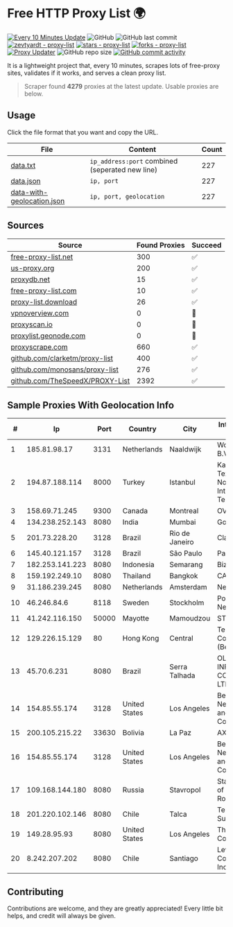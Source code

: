 
# Free HTTP Proxy List 🌍

[![Every 10 Minutes Update](https://github.com/mertguvencli/http-proxy-list/actions/workflows/main.yml/badge.svg?branch=main)](https://github.com/mertguvencli/http-proxy-list/actions/workflows/main.yml)
![GitHub](https://img.shields.io/github/license/mertguvencli/http-proxy-list)
![GitHub last commit](https://img.shields.io/github/last-commit/mertguvencli/http-proxy-list)
[![zevtyardt - proxy-list](https://img.shields.io/static/v1?label=zevtyardt&message=proxy-list&color=blue&logo=github)](https://github.com/zevtyardt/proxy-list "Go to GitHub repo")
[![stars - proxy-list](https://img.shields.io/github/stars/zevtyardt/proxy-list?style=social)](https://github.com/zevtyardt/proxy-list)
[![forks - proxy-list](https://img.shields.io/github/forks/zevtyardt/proxy-list?style=social)](https://github.com/zevtyardt/proxy-list)
[![Proxy Updater](https://github.com/zevtyardt/proxy-list/workflows/Proxy%20Updater/badge.svg)](https://github.com/zevtyardt/proxy-list/actions?query=workflow:"Proxy+Updater")
![GitHub repo size](https://img.shields.io/github/repo-size/zevtyardt/proxy-list)
[![GitHub commit activity](https://img.shields.io/github/commit-activity/m/zevtyardt/proxy-list?logo=commits)](https://github.com/zevtyardt/proxy-list/commits/main)

It is a lightweight project that, every 10 minutes, scrapes lots of free-proxy sites, validates if it works, and serves a clean proxy list.

> Scraper found **4279** proxies at the latest update. Usable proxies are below.

## Usage

Click the file format that you want and copy the URL.

|File|Content|Count|
|----|-------|-----|
|[data.txt](https://raw.githubusercontent.com/mertguvencli/http-proxy-list/main/proxy-list/data.txt)|`ip_address:port` combined (seperated new line)|227|
|[data.json](https://raw.githubusercontent.com/mertguvencli/http-proxy-list/main/proxy-list/data.json)|`ip, port`|227|
|[data-with-geolocation.json](https://raw.githubusercontent.com/mertguvencli/http-proxy-list/main/proxy-list/data-with-geolocation.json)|`ip, port, geolocation`|227|

## Sources

|Source|Found Proxies|Succeed|
|------|-------------|-------|
|[free-proxy-list.net](https://free-proxy-list.net)|300|✅|
|[us-proxy.org](https://www.us-proxy.org)|200|✅|
|[proxydb.net](http://proxydb.net)|15|✅|
|[free-proxy-list.com](https://free-proxy-list.com/?page=&port=&type%5B%5D=http&type%5B%5D=https&up_time=0&search=Search)|10|✅|
|[proxy-list.download](https://www.proxy-list.download/HTTP)|26|✅|
|[vpnoverview.com](https://vpnoverview.com/privacy/anonymous-browsing/free-proxy-servers)|0|🚫|
|[proxyscan.io](https://www.proxyscan.io)|0|🚫|
|[proxylist.geonode.com](https://proxylist.geonode.com/api/proxy-list?limit=300&page=1&sort_by=lastChecked&sort_type=desc&protocols=http,https)|0|🚫|
|[proxyscrape.com](https://api.proxyscrape.com/v2/?request=displayproxies&protocol=http&timeout=10000&country=all&ssl=all&anonymity=all)|660|✅|
|[github.com/clarketm/proxy-list](https://raw.githubusercontent.com/clarketm/proxy-list/master/proxy-list-raw.txt)|400|✅|
|[github.com/monosans/proxy-list](https://raw.githubusercontent.com/monosans/proxy-list/main/proxies/http.txt)|276|✅|
|[github.com/TheSpeedX/PROXY-List](https://raw.githubusercontent.com/TheSpeedX/PROXY-List/master/http.txt)|2392|✅|


## Sample Proxies With Geolocation Info

|#|Ip|Port|Country|City|Internet Service Provider|
|-|--|----|-------|----|-------------------------|
|1|185.81.98.17|3131|Netherlands|Naaldwijk|WorldStream B.V.|
|2|194.87.188.114|8000|Turkey|Istanbul|Kadir Huseyin Tezcan Nosspeed Internet Teknolojileri|
|3|158.69.71.245|9300|Canada|Montreal|OVH SAS|
|4|134.238.252.143|8080|India|Mumbai|Google LLC|
|5|201.73.228.20|3128|Brazil|Rio de Janeiro|Claro S.A|
|6|145.40.121.157|3128|Brazil|São Paulo|Packet Host, Inc.|
|7|182.253.141.223|8080|Indonesia|Semarang|Biznet Networks|
|8|159.192.249.10|8080|Thailand|Bangkok|CAT-BB|
|9|31.186.239.245|8080|Netherlands|Amsterdam|NetSkope Inc|
|10|46.246.84.6|8118|Sweden|Stockholm|Portlane Network|
|11|41.242.116.150|50000|Mayotte|Mamoudzou|STOI-block1|
|12|129.226.15.129|80|Hong Kong|Central|Tencent Cloud Computing (Beijing) Co|
|13|45.70.6.231|8080|Brazil|Serra Talhada|OLITECH INFORMÁTICA E COMUNICAÇÃO LTDA|
|14|154.85.55.174|3128|United States|Los Angeles|Beijing Baidu Netcom Science and Technology Co., Ltd.|
|15|200.105.215.22|33630|Bolivia|La Paz|AXS Bolivia S. A.|
|16|154.85.55.174|3128|United States|Los Angeles|Beijing Baidu Netcom Science and Technology Co., Ltd.|
|17|109.168.144.180|8080|Russia|Stavropol|Stavropol branch of OJSC Rostelecom|
|18|201.220.102.146|8080|Chile|Talca|Telefonica del Sur S.A.|
|19|149.28.95.93|8080|United States|Los Angeles|The Constant Company|
|20|8.242.207.202|8080|Chile|Santiago|Level 3 Communications, Inc.|



## Contributing

Contributions are welcome, and they are greatly appreciated! Every
little bit helps, and credit will always be given.

